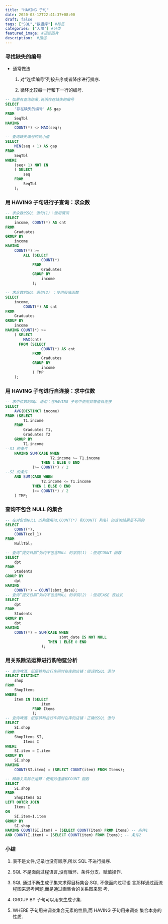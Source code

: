 ```yaml
---
title: "HAVING 子句"
date: 2020-03-12T22:41:37+08:00
draft: false
tags: ["SQL","数据库"] #标签
categories: ["入坟"] #分类
featured_image: #顶部图片
description:  #描述
---
```


### 寻找缺失的编号

- 通常做法

    01. 对“连续编号”列按升序或者降序进行排序.

    02. 循环比较每一行和下一行的编号.

```sql
-- 如果有查询结果,说明存在缺失的编号
SELECT
    '存在缺失的编号' AS gap
FROM
    SeqTbl
HAVING
    COUNT(*) <> MAX(seq);

-- 查询缺失编号的最小值
SELECT
    MIN(seq + 1) AS gap
FROM
    SeqTbl
WHERE
    (seq+ 1) NOT IN
    ( SELECT
        seq
    FROM
        SeqTbl
    );
```

### 用 HAVING 子句进行子查询：求众数

```sql
-- 求众数的SQL 语句(1)：使用谓词
SELECT
    income, COUNT(*) AS cnt
FROM
    Graduates
GROUP BY
    income
HAVING
    COUNT(*) >=
        ALL (SELECT
                COUNT(*)
            FROM
                Graduates
            GROUP BY
                income
            );

-- 求众数的SQL 语句(2) ：使用极值函数
SELECT
    income,
        COUNT(*) AS cnt
FROM
    Graduates
GROUP BY
    income
HAVING COUNT(*) >=
    ( SELECT
        MAX(cnt)
      FROM (SELECT
                COUNT(*) AS cnt
            FROM
                Graduates
            GROUP BY
                income
            ) TMP
    );
```

### 用 HAVING 子句进行自连接：求中位数

```sql
-- 求中位数的SQL 语句：在HAVING 子句中使用非等值自连接
SELECT
    AVG(DISTINCT income)
FROM (SELECT
        T1.income
    FROM
        Graduates T1,
        Graduates T2
    GROUP BY
        T1.income
--S1 的条件
    HAVING SUM(CASE WHEN
                    T2.income >= T1.income
                THEN 1 ELSE 0 END
            )>= COUNT(*) / 2
--S2 的条件
    AND SUM(CASE WHEN
                T2.income <= T1.income
            THEN 1 ELSE 0 END
            )>= COUNT(*) / 2
    ) TMP;
```

### 查询不包含 NULL 的集合

```sql
-- 在对包含NULL 的列使用时,COUNT(*) 和COUNT( 列名) 的查询结果是不同的
SELECT
    COUNT(*),
    COUNT(col_1)
FROM
    NullTbl;

-- 查询“提交日期”列内不包含NULL 的学院(1) ：使用COUNT 函数
SELECT
    dpt
FROM
    Students
GROUP BY
    dpt
HAVING
    COUNT(*) = COUNT(sbmt_date);
-- 查询“提交日期”列内不包含NULL 的学院(2) ：使用CASE 表达式
SELECT
    dpt
FROM
    Students
GROUP BY
    dpt
HAVING
    COUNT(*) = SUM(CASE WHEN
                        sbmt_date IS NOT NULL
                   THEN 1 ELSE 0 END
                );
```

### 用关系除法运算进行购物篮分析

```sql
-- 查询啤酒、纸尿裤和自行车同时在库的店铺：错误的SQL 语句
SELECT DISTINCT
    shop
FROM
    ShopItems
WHERE
    item IN (SELECT
                item
            FROM Items
            );
-- 查询啤酒、纸尿裤和自行车同时在库的店铺：正确的SQL 语句
SELECT
    SI.shop
FROM
    ShopItems SI,
        Items I
WHERE
    SI.item = I.item
GROUP BY
    SI.shop
HAVING
    COUNT(SI.item) = (SELECT COUNT(item) FROM Items);

-- 精确关系除法运算：使用外连接和COUNT 函数
SELECT
    SI.shop
FROM
    ShopItems SI
LEFT OUTER JOIN
    Items I
ON
    SI.item=I.item
GROUP BY
    SI.shop
HAVING COUNT(SI.item) = (SELECT COUNT(item) FROM Items) -- 条件1
AND COUNT(I.item) = (SELECT COUNT(item) FROM Items); -- 条件2
```

### 小结

01. 表不是文件,记录也没有顺序,所以 SQL 不进行排序.

02. SQL 不是面向过程语言,没有循环、条件分支、赋值操作.

03. SQL 通过不断生成子集来求得目标集合.SQL 不像面向过程语
言那样通过画流程图来思考问题,而是通过画集合的关系图来思
考.

04. GROUP BY 子句可以用来生成子集.

05. WHERE 子句用来调查集合元素的性质,而 HAVING 子句用来调查
集合本身的性质.
